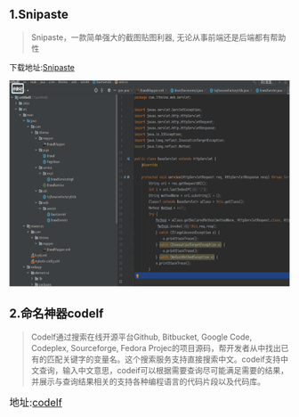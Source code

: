 ## 1.Snipaste
> Snipaste，一款简单强大的截图贴图利器,
无论从事前端还是后端都有帮助性

下载地址:[Snipaste](https://www.snipaste.com/)

<!-- ![](..%2F..%2Fphoto%2Fcodecode%2FSnipaste.gif) -->
<img src="photo/codecode/Snipaste.gif" width=671 height=370 alt ="unsplash">

## 2.命名神器codelf

> Codelf通过搜索在线开源平台Github, Bitbucket, Google Code, Codeplex, Sourceforge, Fedora Projec的项目源码，帮开发者从中找出已有的匹配关键字的变量名。这个搜索服务支持直接搜索中文。codeif支持中文查询，输入中文意思，codeif可以根据需要查询尽可能满足需要的结果，并展示与查询结果相关的支持各种编程语言的代码片段以及代码库。

<font size=4>地址:[codelf](https://unbug.github.io/codelf/)</font>